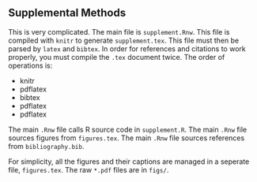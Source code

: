 ## Supplemental Methods

This is very complicated.
The main file is `supplement.Rnw`. This file is compiled with `knitr` to
generate `supplement.tex`. This file must then be parsed by `latex` and
`bibtex`. In order for references and citations to work properly, you must
compile the `.tex` document twice. The order of operations is:

* knitr 
* pdflatex
* bibtex
* pdflatex
* pdflatex

The main `.Rnw` file calls R source code in `supplement.R`.
The main `.Rnw` file sources figures from `figures.tex`.
The main `.Rnw` file sources references from `bibliography.bib`.

For simplicity, all the figures and their captions are managed in a seperate
file, `figures.tex`. The raw `*.pdf` files are in `figs/`.

